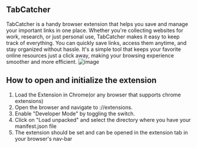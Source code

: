 ## TabCatcher
TabCatcher is a handy browser extension that helps you save and manage your important links in one place. Whether you're collecting websites for work, research, or just personal use, TabCatcher makes it easy to keep track of everything. You can quickly save links, access them anytime, and stay organized without hassle. It's a simple tool that keeps your favorite online resources just a click away, making your browsing experience smoother and more efficient.
![image](https://github.com/user-attachments/assets/268d383e-a150-470c-adad-e1b7ae888669)
## How to open and initialize the extension
1. Load the Extension in Chrome(or any browser that supports chrome extensions)
2. Open the browser and navigate to ://extensions.
3. Enable "Developer Mode" by toggling the switch.
4. Click on "Load unpacked" and select the directory where you have your manifest.json file
5. The extension should be set and can be opened in the extension tab in your browser's nav-bar
